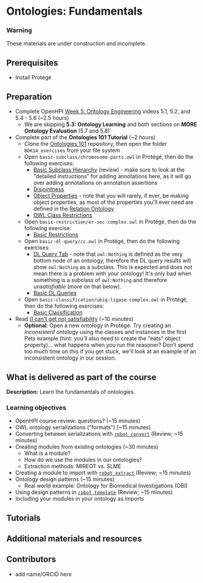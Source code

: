 # Ontologies: Fundamentals

### Warning

These materials are under construction and incomplete.

## Prerequisites

- Install Protégé

## Preparation

- Complete OpenHPI [Week 5: Ontology Engineering](https://open.hpi.de/courses/semanticweb2015/items/1iXXFr86raHqrB5bRBJZeM) videos 5.1, 5.2, and 5.4 - 5.6 (~2.5 hours)
  - We are skipping **5.3: Ontology Learning** and both sections on **MORE Ontology Evaluation** (5.7 and 5.8)
- Complete part of the **Ontologies 101 Tutorial** (~2 hours)
  - Clone the [Ontologies 101](https://github.com/OHSUBD2K/BDK14-Ontologies-101) repository, then open the folder `BDK14_exercises` from your file system
  - Open `basic-subclass/chromosome-parts.owl` in Protégé, then do the following exercises:
    - [Basic Subclass Hierarchy](https://ontology101tutorial.readthedocs.io/en/latest/EXERCISE_BasicSubclassHierarchy.html) (review) - make sure to look at the "detailed instructions" for adding annotations here, as it will go over adding annotations on annotation assertions
    - [Disjointness](https://ontology101tutorial.readthedocs.io/en/latest/Disjointness.html)
    - [Object Properties](https://ontology101tutorial.readthedocs.io/en/latest/ObjectProperties.html) - note that you will rarely, if ever, be making object properties, as most of the properties you'll ever need are defined in the [Relation Ontology](http://www.obofoundry.org/ontology/ro.html)
    - [OWL Class Restrictions](https://ontology101tutorial.readthedocs.io/en/latest/OWL_ClassRestrictions.html)
  - Open `basic-restriction/er-sec-complex.owl` in Protégé, then do the following exercise:
    - [Basic Restrictions](https://ontology101tutorial.readthedocs.io/en/latest/EXERCISE_BasicRestrictions.html)
  - Open `basic-dl-query/cc.owl` in Protégé, then do the following exercises:
    - [DL Query Tab](https://ontology101tutorial.readthedocs.io/en/latest/DL_QueryTab.html) - note that `owl:Nothing` is defined as the very bottom node of an ontology, therefore the DL query results will show `owl:Nothing` as a subclass. This is expected and does not mean there is a problem with your ontology! It's only bad when something is a subclass of `owl:Nothing` and therefore _unsatisfiable_ (more on that below).
    - [Basic DL Queries](https://ontology101tutorial.readthedocs.io/en/latest/EXERCISE_BasicDL_Queries.html)
  - Open `basic-classification/ubiq-ligase-complex.owl` in Protégé, then do the following exercises:
    - [Basic Classification](https://ontology101tutorial.readthedocs.io/en/latest/EXERCISE_BasicClassification.html)
- Read [(I can't get no) satisfiability](http://ontogenesis.knowledgeblog.org/1329/) (~10 minutes)
  - **Optional**: Open a new ontology in Protégé. Try creating an _inconsistent_ ontology using the classes and instances in the first Pets example (hint: you'll also need to create the "eats" object property)... what happens when you run the reasoner? Don't spend too much time on this if you get stuck, we'll look at an example of an inconsistent ontology in our session.

## What is delivered as part of the course

**Description:** Learn the fundamentals of ontologies.

### Learning objectives

- OpenHPI course review: questions? (~15 minutes)
- OWL ontology serializations ("formats") (~15 minutes)
- Converting between serializations with [`robot convert`](http://robot.obolibrary.org/convert) (Review; ~15 minutes)
- Creating modules from existing ontologies (~30 minutes)
  - What is a module?
  - How do we use the modules in our ontologies?
  - Extraction methods: MIREOT vs. SLME
- Creating a module to import with [`robot extract`](http://robot.obolibrary.org/extract) (Review; ~15 minutes)
- Ontology design patterns (~15 minutes)
  - Real world example: Ontology for Biomedical Investigations (OBI)
- Using design patterns in [`robot template`](http://robot.obolibrary.org/template) (Review; ~15 minutes)
- Including your modules in your ontology as imports

## Tutorials

## Additional materials and resources

## Contributors

- add name/ORCID here
